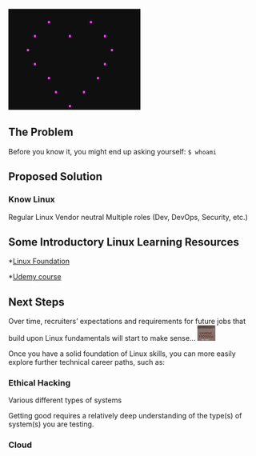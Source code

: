 



![ASCI you mage heart](/images/shell_script_heart.png)


## The Problem


Before you know it, you might end up asking yourself:
`$ whoami`


## Proposed Solution

### Know Linux

Regular Linux 
Vendor neutral
Multiple roles (Dev, DevOps, Security, etc.)




## Some Introductory Linux Learning Resources 


*[Linux Foundation](https://training.linuxfoundation.org/)

*[Udemy course](https://www.udemy.com/course/command-line/)


## Next Steps

Over time, recruiters’ expectations and requirements for future jobs that build upon Linux fundamentals will start to make sense...
![](/images/and_then.png)

Once you have a solid foundation of Linux skills, you can more easily explore further technical career paths, such as:







### Ethical Hacking


Various different types of systems 


Getting good requires a relatively deep understanding of the type(s) of system(s) you are testing. 



### Cloud

[](/images/azure_cli.png)




